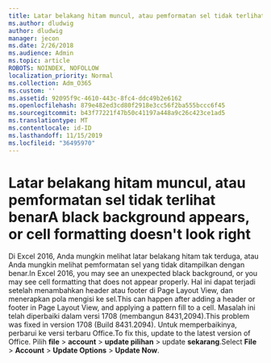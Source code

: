 ```yaml
---
title: Latar belakang hitam muncul, atau pemformatan sel tidak terlihat benar
ms.author: dludwig
author: dludwig
manager: jecon
ms.date: 2/26/2018
ms.audience: Admin
ms.topic: article
ROBOTS: NOINDEX, NOFOLLOW
localization_priority: Normal
ms.collection: Adm_O365
ms.custom: ''
ms.assetid: 92095f9c-4610-443c-8fc4-ddc49b2e6162
ms.openlocfilehash: 879e482ed3cd80f2918e3cc56f2ba555bccc6f45
ms.sourcegitcommit: b43f77221f47b50c41197a448a9c26c423ce1ad5
ms.translationtype: MT
ms.contentlocale: id-ID
ms.lasthandoff: 11/15/2019
ms.locfileid: "36495970"
---
```

# <a name="a-black-background-appears-or-cell-formatting-doesnt-look-right"></a><span data-ttu-id="67c59-102">Latar belakang hitam muncul, atau pemformatan sel tidak terlihat benar</span><span class="sxs-lookup"><span data-stu-id="67c59-102">A black background appears, or cell formatting doesn't look right</span></span>

<span data-ttu-id="67c59-103">Di Excel 2016, Anda mungkin melihat latar belakang hitam tak terduga, atau Anda mungkin melihat pemformatan sel yang tidak ditampilkan dengan benar.</span><span class="sxs-lookup"><span data-stu-id="67c59-103">In Excel 2016, you may see an unexpected black background, or you may see cell formatting that does not appear properly.</span></span> <span data-ttu-id="67c59-104">Hal ini dapat terjadi setelah menambahkan header atau footer di Page Layout View, dan menerapkan pola mengisi ke sel.</span><span class="sxs-lookup"><span data-stu-id="67c59-104">This can happen after adding a header or footer in Page Layout View, and applying a pattern fill to a cell.</span></span> <span data-ttu-id="67c59-105">Masalah ini telah diperbaiki dalam versi 1708 (membangun 8431,2094).</span><span class="sxs-lookup"><span data-stu-id="67c59-105">This problem was fixed in version 1708 (Build 8431.2094).</span></span> <span data-ttu-id="67c59-106">Untuk memperbaikinya, perbarui ke versi terbaru Office.</span><span class="sxs-lookup"><span data-stu-id="67c59-106">To fix this, update to the latest version of Office.</span></span> <span data-ttu-id="67c59-107">Pilih **file** \> **account** \> **update pilihan** \> update **sekarang**.</span><span class="sxs-lookup"><span data-stu-id="67c59-107">Select **File** \> **Account** \> **Update Options** \> **Update Now**.</span></span>
  

